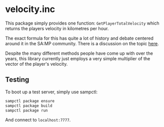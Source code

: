# velocity.inc

This package simply provides one function: `GetPlayerTotalVelocity` which returns the players velocity in kilometres per hour.

The exact formula for this has quite a lot of history and debate centered around it in the SA:MP community. There is a discussion on the topic [here](http://forum.sa-mp.com/showthread.php?t=364124).

Despite the many different methods people have come up with over the years, this library currently just employs a very simple multiplier of the vector of the player's velocity.

## Testing

To boot up a test server, simply use sampctl:

```bash
sampctl package ensure
sampctl package build
sampctl package run
```

And connect to `localhost:7777`.
